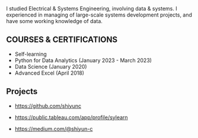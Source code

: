 I studied Electrical & Systems Engineering, involving data & systems. I experienced in managing of large-scale systems development projects, and have some working knowledge of data.

## COURSES & CERTIFICATIONS
* Self-learning 
* Python for Data Analytics (January 2023 - March 2023)
* Data Science (January 2020)
* Advanced Excel (April 2018)

## Projects
* <https://github.com/shiyunc>

* <https://public.tableau.com/app/profile/sylearn>

* <https://medium.com/@shiyun-c>

<br />


